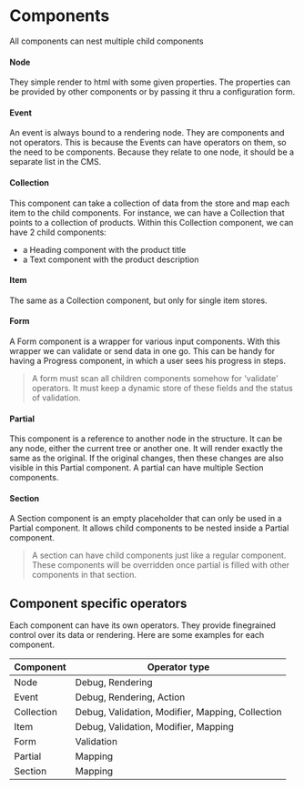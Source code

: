 # Components
All components can nest multiple child components

#### Node
They simple render to html with some given properties.
The properties can be provided by other components or by passing it thru a configuration form.

#### Event
An event is always bound to a rendering node.
They are components and not operators.
This is because the Events can have operators on them, so the need to be components.
Because they relate to one node, it should be a separate list in the CMS.

#### Collection
This component can take a collection of data from the store and map each item to the child components.
For instance, we can have a Collection that points to a collection of products.
Within this Collection component, we can have 2 child components: 
* a Heading component with the product title
* a Text component with the product description

#### Item
The same as a Collection component, but only for single item stores.

#### Form
A Form component is a wrapper for various input components.
With this wrapper we can validate or send data in one go.
This can be handy for having a Progress component, in which a user sees his progress in steps.
> A form must scan all children components somehow for 'validate' operators.
> It must keep a dynamic store of these fields and the status of validation.

#### Partial
This component is a reference to another node in the structure. 
It can be any node, either the current tree or another one.
It will render exactly the same as the original.
If the original changes, then these changes are also visible in this Partial component.
A partial can have multiple Section components.

#### Section
A Section component is an empty placeholder that can only be used in a Partial component.
It allows child components to be nested inside a Partial component.
> A section can have child components just like a regular component.
> These components will be overridden once partial is filled with other components in that section.

## Component specific operators
Each component can have its own operators.
They provide finegrained control over its data or rendering.
Here are some examples for each component.

| Component         | Operator type                                     |
|-------------------|---------------------------------------------------|
| Node              | Debug, Rendering                                  |
| Event             | Debug, Rendering, Action                          |
| Collection        | Debug, Validation, Modifier, Mapping, Collection  |
| Item              | Debug, Validation, Modifier, Mapping              |
| Form              | Validation                                        |
| Partial           | Mapping                                           |
| Section           | Mapping                                           |


